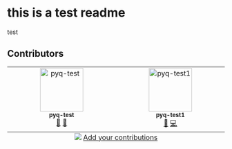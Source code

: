 # this is a test readme

test

## Contributors

<!-- ALL-CONTRIBUTORS-LIST:START - Do not remove or modify this section -->
<!-- prettier-ignore-start -->
<!-- markdownlint-disable -->
<table>
  <tbody>
    <tr>
      <td align="center" valign="top" width="14.28%"><img src="?s=100" width="100px;" alt="pyq-test"/><br /><sub><b>pyq-test</b></sub><br /><a href="#ideas" title="Ideas, Planning, & Feedback">🤔</a> <a href="#research" title="Research">🔬</a></td>
      <td align="center" valign="top" width="14.28%"><img src="?s=100" width="100px;" alt="pyq-test1"/><br /><sub><b>pyq-test1</b></sub><br /><a href="#ideas" title="Ideas, Planning, & Feedback">🤔</a> <a href="https://github.com/pyq/another-project/commits?author=" title="Code">💻</a></td>
    </tr>
  </tbody>
  <tfoot>
    <tr>
      <td align="center" size="13px" colspan="7">
        <img src="https://raw.githubusercontent.com/all-contributors/all-contributors-cli/1b8533af435da9854653492b1327a23a4dbd0a10/assets/logo-small.svg">
          <a href="https://all-contributors.js.org/docs/en/bot/usage">Add your contributions</a>
        </img>
      </td>
    </tr>
  </tfoot>
</table>

<!-- markdownlint-restore -->
<!-- prettier-ignore-end -->

<!-- ALL-CONTRIBUTORS-LIST:END -->